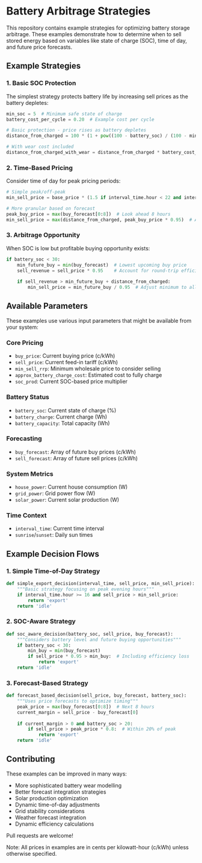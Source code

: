 # Battery Arbitrage Strategies

This repository contains example strategies for optimizing battery storage arbitrage. These examples demonstrate how to determine when to sell stored energy based on variables like state of charge (SOC), time of day, and future price forecasts.

## Example Strategies

### 1. Basic SOC Protection

The simplest strategy protects battery life by increasing sell prices as the battery depletes:

```python
min_soc = 5  # Minimum safe state of charge
battery_cost_per_cycle = 0.20  # Example cost per cycle

# Basic protection - price rises as battery depletes
distance_from_charged = 100 * (1 + pow((100 - battery_soc) / (100 - min_soc), 2))

# With wear cost included
distance_from_charged_with_wear = distance_from_charged * battery_cost_per_cycle
```

### 2. Time-Based Pricing

Consider time of day for peak pricing periods:

```python
# Simple peak/off-peak
min_sell_price = base_price * (1.5 if interval_time.hour < 22 and interval_time.hour >= 16 else 1.0)

# More granular based on forecast
peak_buy_price = max(buy_forecast[0:8])  # Look ahead 8 hours
min_sell_price = max(distance_from_charged, peak_buy_price * 0.95)  # Allow for efficiency loss
```

### 3. Arbitrage Opportunity 

When SOC is low but profitable buying opportunity exists:

```python
if battery_soc < 30:
    min_future_buy = min(buy_forecast)  # Lowest upcoming buy price
    sell_revenue = sell_price * 0.95    # Account for round-trip efficiency
    
    if sell_revenue > min_future_buy + distance_from_charged:
        min_sell_price = min_future_buy / 0.95  # Adjust minimum to allow profitable trade
```

## Available Parameters

These examples use various input parameters that might be available from your system:

### Core Pricing 
- `buy_price`: Current buying price (c/kWh)
- `sell_price`: Current feed-in tariff (c/kWh)
- `min_sell_rrp`: Minimum wholesale price to consider selling
- `approx_battery_charge_cost`: Estimated cost to fully charge
- `soc_prod`: Current SOC-based price multiplier

### Battery Status
- `battery_soc`: Current state of charge (%)
- `battery_charge`: Current charge (Wh)
- `battery_capacity`: Total capacity (Wh)

### Forecasting
- `buy_forecast`: Array of future buy prices (c/kWh)
- `sell_forecast`: Array of future sell prices (c/kWh)

### System Metrics
- `house_power`: Current house consumption (W)
- `grid_power`: Grid power flow (W)
- `solar_power`: Current solar production (W)

### Time Context
- `interval_time`: Current time interval
- `sunrise`/`sunset`: Daily sun times

## Example Decision Flows

### 1. Simple Time-of-Day Strategy
```python
def simple_export_decision(interval_time, sell_price, min_sell_price):
    """Basic strategy focusing on peak evening hours"""
    if interval_time.hour >= 16 and sell_price > min_sell_price:
        return 'export'
    return 'idle'
```

### 2. SOC-Aware Strategy
```python
def soc_aware_decision(battery_soc, sell_price, buy_forecast):
    """Considers battery level and future buying opportunities"""
    if battery_soc < 30:
        min_buy = min(buy_forecast)
        if sell_price * 0.95 > min_buy:  # Including efficiency loss
            return 'export'
    return 'idle'
```

### 3. Forecast-Based Strategy
```python
def forecast_based_decision(sell_price, buy_forecast, battery_soc):
    """Uses price forecasts to optimize timing"""
    peak_price = max(buy_forecast[0:8])  # Next 8 hours
    current_margin = sell_price - buy_forecast[0]
    
    if current_margin > 0 and battery_soc > 20:
        if sell_price > peak_price * 0.8:  # Within 20% of peak
            return 'export'
    return 'idle'
```

## Contributing

These examples can be improved in many ways:

- More sophisticated battery wear modelling
- Better forecast integration strategies
- Solar production optimization
- Dynamic time-of-day adjustments
- Grid stability considerations
- Weather forecast integration
- Dynamic efficiency calculations

Pull requests are welcome!

Note: All prices in examples are in cents per kilowatt-hour (c/kWh) unless otherwise specified.
